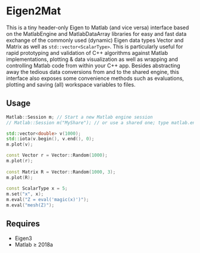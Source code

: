 # Eigen2Mat
This is a tiny header-only Eigen to Matlab (and vice versa) interface based on the MatlabEngine and MatlabDataArray libraries for easy and fast data exchange of the commonly used (dynamic) Eigen data types Vector and Matrix as well as ```std::vector<ScalarType>```.
This is particularly useful for rapid prototyping and validation of C++ algorithms against Matlab implementations, plotting & data visualization as well as wrapping and controlling Matlab code from within your C++ app.
Besides abstracting away the tedious data conversions from and to the shared engine, this interface also exposes some convenience methods such as evaluations, plotting and saving (all) workspace variables to files.

## Usage
```cpp
Matlab::Session m; // Start a new Matlab engine session
// Matlab::Session m("MyShare"); // or use a shared one; type matlab.engine.shareEngine("MyShare") in Matlab

std::vector<double> v(1000);
std::iota(v.begin(), v.end(), 0);
m.plot(v);

const Vector r = Vector::Random(1000);
m.plot(r);
  
const Matrix R = Vector::Random(1000, 3);
m.plot(R);
  
const ScalarType x = 5;
m.set("x", x);
m.eval("Z = eval('magic(x)')");
m.eval("mesh(Z)");
```

## Requires
- Eigen3
- Matlab ≥ 2018a

